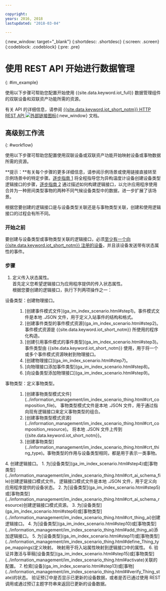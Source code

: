 ```yaml
---

copyright:
years: 2016, 2018
lastupdated: "2018-03-04"

---
```


{:new_window: target="\_blank"}
{:shortdesc: .shortdesc}
{:screen: .screen}
{:codeblock: .codeblock}
{:pre: .pre}

# 使用 REST API 开始进行数据管理
{: #im_example}

使用以下步骤可帮助您配置开始使用 {{site.data.keyword.iot_full}} 数据管理组件的双联设备和双联资产功能所需的资源。

有关 API 的详细信息，请参阅 [{{site.data.keyword.iot_short_notm}} HTTP REST API ![外部链接图标](../../../icons/launch-glyph.svg "外部链接图标")](https://docs.internetofthings.ibmcloud.com/apis/swagger/v0002/state-mgmt.html){:new_window} 文档。



## 高级别工作流
{: #workflow}

使用以下步骤可帮助您配置使用双联设备或双联资产功能开始映射设备或事物数据所需的资源。

**提示：**有关每个步骤的更多详细信息，请参阅示例场景或使用链接直接转至示例场景中的特定步骤。[逐步指南 1](ga_im_index_scenario.html#scenario) 将全程指导您为异构温度计设备创建设备类型逻辑接口的步骤，[逐步指南 2](../information_management/im_index_scenario_thing.html#scenario) 通过描述如何构建逻辑接口，以允许应用程序使用合并为一种房间类型事物的两种不同气候设备类型中的数据，进一步扩展了该场景。

根据您要创建的逻辑接口是与设备类型关联还是与事物类型关联，创建和使用逻辑接口的过程会有所不同。

### 开始之前
要创建与设备类型或事物类型关联的逻辑接口，必须[至少有一个向 {{site.data.keyword.iot_short_notm}} 注册的设备](ga_im_index_scenario.html#step14)，并且该设备发送带有状态属性的事件。  


### 步骤

1. 	定义传入状态属性。  
首先定义您希望逻辑接口为应用程序提供的传入状态属性。  
根据您要创建的逻辑接口，执行下列两项操作之一：
<dl>
<dt>设备类型：创建物理接口。</dt>
<dd>
<ol>
<li>[创建事件模式文件](ga_im_index_scenario.html#step1)。事件模式文件是本地 .JSON 文件，用于定义入站事件的结构和格式。
<li>[创建事件类型的事件模式资源](ga_im_index_scenario.html#step2)。事件模式资源是 {{site.data.keyword.iot_short_notm}} 所使用的程序化构造。
<li>[创建引用事件模式的事件类型](ga_im_index_scenario.html#step3)。事件类型由 {{site.data.keyword.iot_short_notm}} 使用，用于将一个或多个事件模式资源映射到物理接口。
<li>[创建物理接口](ga_im_index_scenario.html#step7)。
<li>[向物理接口添加事件类型](ga_im_index_scenario.html#step8)。
<li>[向设备类型添加物理接口](ga_im_index_scenario.html#step9)。
</ol>
</dd>
<dt>事物类型：定义事物类型。</dt>
<dd>
<ol>
<li>[创建事物类型模式文件](../information_management/im_index_scenario_thing.html#crt_composition_file)。  
事物类型模式文件是本地 .JSON 文件，用于通过指向现有逻辑接口来定义事物类型的组合。
<li>[创建事物类型模式资源](../information_management/im_index_scenario_thing.html#crt_composition_resource)。  
将本地 .JSON 文件上传到 {{site.data.keyword.iot_short_notm}}。
<li>[创建事物类型](../information_management/im_index_scenario_thing.html#crt_thing_type)。事物类型的作用与设备类型相同，都是用于表示一类事物。
</ol>
</dd>
</dl>
4. 	创建逻辑接口。
 1. 	为[设备类型](ga_im_index_scenario.html#step4)或[事物类型](../information_management/im_index_scenario_thing.html#crt_ai_schema_file)创建逻辑接口模式文件。  
逻辑接口模式文件是本地 .JSON 文件，用于定义向应用程序提供的设备状态。
 2. 	为[设备类型](ga_im_index_scenario.html#step5)或[事物类型](../information_management/im_index_scenario_thing.html#crt_ai_schema_resource)创建逻辑接口模式资源。
 3.	为[设备类型](ga_im_index_scenario.html#step6)或[事物类型](../information_management/im_index_scenario_thing.html#crt_thing_ai)创建逻辑接口。
 4.	为[设备类型](ga_im_index_scenario.html#step10)或[事物类型](../information_management/im_index_scenario_thing.html#add_thing_ai)添加逻辑接口。
5. 	为[设备类型](ga_im_index_scenario.html#step11)或[事物类型](../information_management/im_index_scenario_thing.html#define_Thing_type_mappings)定义映射。   
映射用于将入站属性映射到逻辑接口中的属性。  
6. 	验证并激活与草稿[设备类型](ga_im_index_scenario.html#step15)或[事物类型](../information_management/im_index_scenario_thing.html#activate)关联的配置。
7. 	检索[设备](ga_im_index_scenario.html#step13)或[事物](../information_management/im_index_scenario_thing.html##verify_Thing_state)的状态。  
验证预订中是否显示已更新的设备数据，或者是否已通过使用 REST 调用或通过预订主题字符串来返回已更新的设备数据。  



